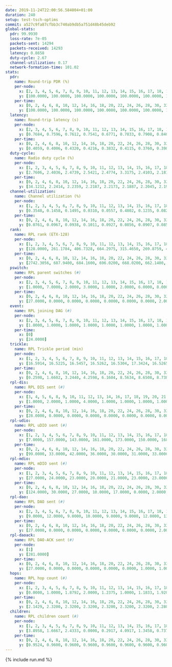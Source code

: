 ```yaml
---
date: 2019-11-24T22:00:56.584004+01:00
duration: 240
setup: test-tsch-optims
commit: a527c9fa87cfbb3c740ab9db5a751d48b45deb92
global-stats:
  pdr: 99.9930
  loss-rate: 7e-05
  packets-sent: 14294
  packets-received: 14293
  latency: 0.8658
  duty-cycle: 2.67
  channel-utilization: 0.17
  network-formation-time: 101.02
stats:
  pdr:
    name: Round-trip PDR (%)
    per-node:
      x: [2, 3, 4, 5, 6, 7, 8, 9, 10, 11, 12, 13, 14, 15, 16, 17, 18, 19, 20, 21, 22, 23, 24, 25]
      y: [100.0000, 100.0000, 100.0000, 100.0000, 100.0000, 100.0000, 100.0000, 100.0000, 100.0000, 99.8279, 100.0000, 100.0000, 100.0000, 100.0000, 100.0000, 100.0000, 100.0000, 100.0000, 100.0000, 100.0000, 100.0000, 100.0000, 100.0000, 100.0000]
    per-time:
      x: [0, 2, 4, 6, 8, 10, 12, 14, 16, 18, 20, 22, 24, 26, 28, 30, 32, 34, 36, 38, 40, 42, 44, 46, 48, 50, 52, 54, 56, 58, 60, 62, 64, 66, 68, 70, 72, 74, 76, 78, 80, 82, 84, 86, 88, 90, 92, 94, 96, 98, 100, 102, 104, 106, 108, 110, 112, 114, 116, 118, 120, 122, 124, 126, 128, 130, 132, 134, 136, 138, 140, 142, 144, 146, 148, 150, 152, 154, 156, 158, 160, 162, 164, 166, 168, 170, 172, 174, 176, 178, 180, 182, 184, 186, 188, 190, 192, 194, 196, 198, 200, 202, 204, 206, 208, 210, 212, 214, 216, 218, 220, 222, 224, 226, 228, 230, 232, 234, 236, 238]
      y: [100.0000, 100.0000, 100.0000, 100.0000, 100.0000, 100.0000, 100.0000, 100.0000, 100.0000, 100.0000, 100.0000, 100.0000, 100.0000, 100.0000, 100.0000, 100.0000, 100.0000, 100.0000, 100.0000, 100.0000, 100.0000, 100.0000, 100.0000, 100.0000, 100.0000, 100.0000, 100.0000, 100.0000, 100.0000, 100.0000, 100.0000, 100.0000, 100.0000, 100.0000, 100.0000, 100.0000, 100.0000, 100.0000, 100.0000, 100.0000, 100.0000, 100.0000, 100.0000, 100.0000, 100.0000, 100.0000, 100.0000, 100.0000, 100.0000, 100.0000, 100.0000, 100.0000, 100.0000, 100.0000, 100.0000, 100.0000, 100.0000, 100.0000, 100.0000, 100.0000, 100.0000, 99.1667, 100.0000, 100.0000, 100.0000, 100.0000, 100.0000, 100.0000, 100.0000, 100.0000, 100.0000, 100.0000, 100.0000, 100.0000, 100.0000, 100.0000, 100.0000, 100.0000, 100.0000, 100.0000, 100.0000, 100.0000, 100.0000, 100.0000, 100.0000, 100.0000, 100.0000, 100.0000, 100.0000, 100.0000, 100.0000, 100.0000, 100.0000, 100.0000, 100.0000, 100.0000, 100.0000, 100.0000, 100.0000, 100.0000, 100.0000, 100.0000, 100.0000, 100.0000, 100.0000, 100.0000, 100.0000, 100.0000, 100.0000, 100.0000, 100.0000, 100.0000, 100.0000, 100.0000, 100.0000, 100.0000, 100.0000, 100.0000, 100.0000, 100.0000]
  latency:
    name: Round-trip latency (s)
    per-node:
      x: [2, 3, 4, 5, 6, 7, 8, 9, 10, 11, 12, 13, 14, 15, 16, 17, 18, 19, 20, 21, 22, 23, 24, 25]
      y: [0.7684, 0.7596, 0.7612, 0.7541, 0.6771, 0.7833, 0.7908, 0.8402, 0.8475, 0.8339, 0.7802, 0.7533, 0.9097, 0.8970, 0.8235, 0.8677, 0.9357, 0.9626, 0.9566, 1.0568, 0.9065, 1.0628, 1.0706, 1.0107]
    per-time:
      x: [0, 2, 4, 6, 8, 10, 12, 14, 16, 18, 20, 22, 24, 26, 28, 30, 32, 34, 36, 38, 40, 42, 44, 46, 48, 50, 52, 54, 56, 58, 60, 62, 64, 66, 68, 70, 72, 74, 76, 78, 80, 82, 84, 86, 88, 90, 92, 94, 96, 98, 100, 102, 104, 106, 108, 110, 112, 114, 116, 118, 120, 122, 124, 126, 128, 130, 132, 134, 136, 138, 140, 142, 144, 146, 148, 150, 152, 154, 156, 158, 160, 162, 164, 166, 168, 170, 172, 174, 176, 178, 180, 182, 184, 186, 188, 190, 192, 194, 196, 198, 200, 202, 204, 206, 208, 210, 212, 214, 216, 218, 220, 222, 224, 226, 228, 230, 232, 234, 236, 238]
      y: [0.4059, 0.4006, 0.4320, 0.4216, 0.3832, 0.4115, 0.3760, 0.3982, 0.3765, 0.3716, 0.4110, 0.3827, 0.4073, 0.3978, 0.4454, 0.4650, 0.4366, 0.4328, 0.4419, 0.4271, 0.4322, 0.3941, 0.4015, 0.4530, 0.4730, 0.4453, 0.4771, 0.4530, 0.4324, 0.4267, 0.3594, 0.3895, 0.3400, 0.3806, 0.3675, 0.3754, 0.3813, 0.4057, 0.3875, 0.3759, 0.4186, 0.4457, 0.4671, 0.3829, 0.3708, 0.3967, 0.4082, 0.6654, 0.5613, 0.5513, 0.4209, 0.3939, 0.4444, 0.9692, 1.0806, 0.8273, 0.5511, 0.5546, 0.4677, 1.0002, 1.3262, 1.2804, 1.0482, 0.8266, 0.5821, 1.0053, 1.3177, 1.3509, 1.3295, 1.3066, 1.0465, 1.0604, 1.3062, 1.3104, 1.3170, 1.2986, 1.2920, 1.3125, 1.3287, 1.3322, 1.3154, 1.3113, 1.3209, 1.3389, 1.3063, 1.2992, 1.3119, 1.2965, 1.2879, 1.3227, 1.2963, 1.3170, 1.3216, 1.3509, 1.3528, 1.3937, 1.3023, 1.2965, 1.2966, 1.3108, 1.3217, 1.3025, 1.2913, 1.3120, 1.3172, 1.3415, 1.3297, 1.3220, 1.3158, 1.2876, 1.3051, 1.2705, 1.3038, 1.3098, 1.2975, 1.2908, 1.3109, 1.3486, 1.3235, 1.3837]
  duty-cycle:
    name: Radio duty cycle (%)
    per-node:
      x: [1, 2, 3, 4, 5, 6, 7, 8, 9, 10, 11, 12, 13, 14, 15, 16, 17, 18, 19, 20, 21, 22, 23, 24, 25]
      y: [2.7606, 2.4036, 2.4739, 2.5421, 2.4774, 3.3175, 2.4103, 2.1810, 2.2709, 2.2844, 2.3363, 2.4382, 2.5480, 2.4740, 2.3387, 2.5960, 2.4871, 2.4478, 2.5962, 2.5325, 2.4844, 2.5546, 2.4795, 2.5890, 2.6019]
    per-time:
      x: [0, 2, 4, 6, 8, 10, 12, 14, 16, 18, 20, 22, 24, 26, 28, 30, 32, 34, 36, 38, 40, 42, 44, 46, 48, 50, 52, 54, 56, 58, 60, 62, 64, 66, 68, 70, 72, 74, 76, 78, 80, 82, 84, 86, 88, 90, 92, 94, 96, 98, 100, 102, 104, 106, 108, 110, 112, 114, 116, 118, 120, 122, 124, 126, 128, 130, 132, 134, 136, 138, 140, 142, 144, 146, 148, 150, 152, 154, 156, 158, 160, 162, 164, 166, 168, 170, 172, 174, 176, 178, 180, 182, 184, 186, 188, 190, 192, 194, 196, 198, 200, 202, 204, 206, 208, 210, 212, 214, 216, 218, 220, 222, 224, 226, 228, 230, 232, 234, 236, 238]
      y: [34.1212, 2.2414, 2.2359, 2.2187, 2.2173, 2.1887, 2.2045, 2.1936, 2.2214, 2.1901, 2.1903, 2.2009, 2.2029, 2.2016, 2.2683, 2.2545, 2.2626, 2.2380, 2.2402, 2.2376, 2.2545, 2.2661, 2.2414, 2.2336, 2.2594, 2.3246, 2.2845, 2.3031, 2.2911, 2.2790, 2.2393, 2.2073, 2.2499, 2.1967, 2.2356, 2.2256, 2.1899, 2.1964, 2.2163, 2.2087, 2.2152, 2.2127, 2.2135, 2.2163, 2.2157, 2.1973, 2.2443, 2.2186, 2.2329, 2.2302, 2.2336, 2.2104, 2.2099, 2.2157, 2.1840, 2.1817, 2.2008, 2.2309, 2.2339, 2.2448, 2.2349, 2.1997, 2.1982, 2.2143, 2.2347, 2.2422, 2.2256, 2.2261, 2.2441, 2.2281, 2.2075, 2.2223, 2.2164, 2.2283, 2.1954, 2.2224, 2.2138, 2.2188, 2.2314, 2.2246, 2.2250, 2.2223, 2.2132, 2.2191, 2.2275, 2.2275, 2.2158, 2.2149, 2.1973, 2.2185, 2.2158, 2.1998, 2.2417, 3.1542, 3.1561, 3.3025, 3.2723, 2.2117, 2.2414, 2.2349, 2.2352, 2.2441, 2.2185, 2.2350, 2.2603, 2.2215, 2.2409, 2.2320, 2.2375, 2.2577, 2.2432, 2.2408, 2.2222, 2.2482, 2.2409, 2.2252, 2.2168, 2.2368, 2.2393, 2.2042]
  channel-utilization:
    name: Channel utilization (%)
    per-node:
      x: [1, 2, 3, 4, 5, 6, 7, 8, 9, 10, 11, 12, 13, 14, 15, 16, 17, 18, 19, 20, 21, 22, 23, 24, 25]
      y: [0.3548, 0.1458, 0.1495, 0.0310, 0.0557, 0.4802, 0.1235, 0.0823, 0.0347, 0.0821, 0.0338, 0.0605, 0.0556, 0.0672, 0.0536, 0.1743, 0.0398, 0.0751, 0.0587, 0.0757, 0.0372, 0.0727, 0.0414, 0.0331, 0.0330]
    per-time:
      x: [0, 2, 4, 6, 8, 10, 12, 14, 16, 18, 20, 22, 24, 26, 28, 30, 32, 34, 36, 38, 40, 42, 44, 46, 48, 50, 52, 54, 56, 58, 60, 62, 64, 66, 68, 70, 72, 74, 76, 78, 80, 82, 84, 86, 88, 90, 92, 94, 96, 98, 100, 102, 104, 106, 108, 110, 112, 114, 116, 118, 120, 122, 124, 126, 128, 130, 132, 134, 136, 138, 140, 142, 144, 146, 148, 150, 152, 154, 156, 158, 160, 162, 164, 166, 168, 170, 172, 174, 176, 178, 180, 182, 184, 186, 188, 190, 192, 194, 196, 198, 200, 202, 204, 206, 208, 210, 212, 214, 216, 218, 220, 222, 224, 226, 228, 230, 232, 234, 236, 238]
      y: [0.0761, 0.0967, 0.0938, 0.1011, 0.0927, 0.0856, 0.0907, 0.0855, 0.0931, 0.0873, 0.0871, 0.0876, 0.0920, 0.0889, 0.1133, 0.1048, 0.1112, 0.1000, 0.1031, 0.1045, 0.1067, 0.1090, 0.1016, 0.0969, 0.1065, 0.1241, 0.1109, 0.1189, 0.1146, 0.1093, 0.1014, 0.0883, 0.1019, 0.0876, 0.0975, 0.0955, 0.0856, 0.0874, 0.0965, 0.0910, 0.0914, 0.0946, 0.0924, 0.0946, 0.0948, 0.0902, 0.1048, 0.0966, 0.1004, 0.0969, 0.0977, 0.0895, 0.0909, 0.0932, 0.0829, 0.0814, 0.0881, 0.0993, 0.0986, 0.0994, 0.0963, 0.0877, 0.0869, 0.0924, 0.0977, 0.0995, 0.0912, 0.0928, 0.0987, 0.0952, 0.0881, 0.0924, 0.0904, 0.0947, 0.0854, 0.0905, 0.0883, 0.0903, 0.0934, 0.0928, 0.0939, 0.0907, 0.0893, 0.0900, 0.0912, 0.0941, 0.0893, 0.0893, 0.0856, 0.0911, 0.0914, 0.0855, 0.0986, 0.4639, 0.4152, 0.4610, 0.4554, 0.0895, 0.0958, 0.0954, 0.0954, 0.0982, 0.0905, 0.0955, 0.1036, 0.0941, 0.0999, 0.0966, 0.0981, 0.1051, 0.0956, 0.0960, 0.0892, 0.0980, 0.0976, 0.0936, 0.0914, 0.0994, 0.0998, 0.0850]
  rank:
    name: RPL rank (ETX-128)
    per-node:
      x: [1, 2, 3, 4, 5, 6, 7, 8, 9, 10, 11, 12, 13, 14, 15, 16, 17, 18, 19, 20, 21, 22, 23, 24, 25]
      y: [128.0000, 261.1784, 406.7328, 664.2975, 315.4650, 269.8759, 404.7025, 464.8902, 574.0363, 486.0373, 623.2800, 432.1033, 529.2033, 618.5697, 637.1179, 531.1893, 592.3551, 803.2429, 769.0560, 831.6255, 892.1833, 1018.4959, 919.0119, 932.8755, 968.9393]
    per-time:
      x: [0, 2, 4, 6, 8, 10, 12, 14, 16, 18, 20, 22, 24, 26, 28, 30, 32, 34, 36, 38, 40, 42, 44, 46, 48, 50, 52, 54, 56, 58, 60, 62, 64, 66, 68, 70, 72, 74, 76, 78, 80, 82, 84, 86, 88, 90, 92, 94, 96, 98, 100, 102, 104, 106, 108, 110, 112, 114, 116, 118, 120, 122, 124, 126, 128, 130, 132, 134, 136, 138, 140, 142, 144, 146, 148, 150, 152, 154, 156, 158, 160, 162, 164, 166, 168, 170, 172, 174, 176, 178, 180, 182, 184, 186, 188, 190, 192, 194, 196, 198, 200, 202, 204, 206, 208, 210, 212, 214, 216, 218, 220, 222, 224, 226, 228, 230, 232, 234, 236, 238]
      y: [2742.3056, 687.9400, 684.1600, 696.0200, 668.0200, 662.1400, 659.3600, 646.8846, 595.3000, 588.1000, 577.0400, 607.3200, 597.2353, 595.2200, 619.1176, 652.8235, 633.5192, 644.2600, 651.6471, 666.3846, 666.3962, 662.7400, 670.5192, 635.0600, 598.3019, 645.4600, 649.5192, 660.0392, 654.3585, 686.2642, 643.5490, 632.7255, 633.0784, 610.5686, 589.6078, 566.0000, 566.7800, 574.9020, 566.7200, 586.0185, 576.2600, 588.0392, 580.7000, 582.7200, 589.7647, 597.0385, 598.6415, 590.3200, 592.8600, 588.9216, 590.9038, 581.9615, 588.7200, 590.9800, 588.2000, 590.7843, 580.0741, 610.1698, 609.7925, 571.2549, 562.8800, 557.6200, 551.9615, 566.3922, 549.7593, 522.9038, 511.9000, 510.2941, 511.5800, 514.5200, 518.2800, 512.2800, 515.2745, 515.8800, 516.1373, 516.1000, 518.8039, 520.6346, 516.3400, 515.0000, 518.3725, 524.7059, 522.0800, 518.8400, 527.0200, 536.4423, 544.8800, 541.1600, 541.9400, 532.5455, 521.7200, 533.9600, 554.2400, 550.0800, 286.7121, 309.0634, 290.7495, 545.6792, 542.9800, 549.4808, 558.4000, 550.4600, 551.0588, 540.3529, 571.3019, 573.6200, 575.2600, 574.4600, 578.0392, 587.3276, 565.4400, 563.8039, 555.7400, 588.1176, 585.3269, 577.7115, 568.7059, 563.9038, 553.8846, 541.4000]
  pswitch:
    name: RPL parent switches (#)
    per-node:
      x: [2, 3, 4, 5, 6, 7, 8, 9, 10, 11, 12, 13, 14, 15, 16, 17, 18, 19, 20, 21, 22, 23, 24, 25]
      y: [1.0000, 7.0000, 2.0000, 3.0000, 1.0000, 2.0000, 6.0000, 8.0000, 1.0000, 10.0000, 2.0000, 6.0000, 4.0000, 6.0000, 3.0000, 5.0000, 7.0000, 11.0000, 11.0000, 12.0000, 6.0000, 13.0000, 10.0000, 8.0000]
    per-time:
      x: [0, 2, 4, 6, 8, 10, 12, 14, 16, 18, 20, 22, 24, 26, 28, 30, 32, 34, 36, 38, 40, 42, 44, 46, 48, 50, 52, 54, 56, 58, 60, 62, 64, 66, 68, 70, 72, 74, 76, 78, 80, 82, 84, 86, 88, 90, 92, 94, 96, 98, 100, 102, 104, 106, 108, 110, 112, 114, 116, 118, 120, 122, 124, 126, 128, 130, 132, 134, 136, 138, 140, 142, 144, 146, 148, 150, 152, 154, 156, 158, 160, 162, 164, 166, 168, 170, 172, 174, 176, 178, 180, 182, 184, 186, 188, 190, 192, 194, 196, 198, 200, 202, 204, 206, 208, 210, 212, 214, 216, 218, 220, 222, 224, 226, 228, 230, 232, 234, 236]
      y: [27.0000, 0.0000, 0.0000, 0.0000, 0.0000, 0.0000, 0.0000, 2.0000, 0.0000, 0.0000, 0.0000, 0.0000, 1.0000, 0.0000, 1.0000, 1.0000, 2.0000, 0.0000, 1.0000, 2.0000, 3.0000, 0.0000, 2.0000, 0.0000, 3.0000, 0.0000, 2.0000, 1.0000, 3.0000, 3.0000, 1.0000, 1.0000, 1.0000, 1.0000, 1.0000, 1.0000, 0.0000, 1.0000, 0.0000, 4.0000, 0.0000, 1.0000, 0.0000, 0.0000, 1.0000, 2.0000, 3.0000, 0.0000, 0.0000, 1.0000, 2.0000, 2.0000, 0.0000, 0.0000, 0.0000, 1.0000, 4.0000, 3.0000, 3.0000, 1.0000, 0.0000, 0.0000, 2.0000, 1.0000, 4.0000, 2.0000, 0.0000, 1.0000, 0.0000, 0.0000, 0.0000, 0.0000, 1.0000, 0.0000, 1.0000, 0.0000, 1.0000, 2.0000, 0.0000, 1.0000, 1.0000, 1.0000, 0.0000, 0.0000, 0.0000, 2.0000, 0.0000, 0.0000, 0.0000, 5.0000, 0.0000, 0.0000, 0.0000, 0.0000, 0.0000, 1.0000, 0.0000, 3.0000, 0.0000, 2.0000, 0.0000, 0.0000, 1.0000, 1.0000, 3.0000, 0.0000, 0.0000, 0.0000, 1.0000, 8.0000, 0.0000, 1.0000, 0.0000, 1.0000, 2.0000, 2.0000, 1.0000, 2.0000, 2.0000]
  event:
    name: RPL joining DAG (#)
    per-node:
      x: [2, 3, 4, 5, 6, 7, 8, 9, 10, 11, 12, 13, 14, 15, 16, 17, 18, 19, 20, 21, 22, 23, 24, 25]
      y: [1.0000, 1.0000, 1.0000, 1.0000, 1.0000, 1.0000, 1.0000, 1.0000, 1.0000, 1.0000, 1.0000, 1.0000, 1.0000, 1.0000, 1.0000, 1.0000, 1.0000, 1.0000, 1.0000, 1.0000, 1.0000, 1.0000, 1.0000, 1.0000]
    per-time:
      x: [0]
      y: [24.0000]
  trickle:
    name: RPL Trickle period (min)
    per-node:
      x: [1, 2, 3, 4, 5, 6, 7, 8, 9, 10, 11, 12, 13, 14, 15, 16, 17, 18, 19, 20, 21, 22, 23, 24, 25]
      y: [16.5914, 16.5225, 16.5457, 16.5262, 16.5304, 17.3424, 16.5265, 16.4720, 16.5494, 16.5392, 16.5569, 16.5265, 16.5444, 16.5342, 16.5444, 16.4613, 16.5403, 15.7234, 16.5741, 15.5588, 14.8340, 16.5416, 16.6332, 15.7874, 16.3564]
    per-time:
      x: [0, 2, 4, 6, 8, 10, 12, 14, 16, 18, 20, 22, 24, 26, 28, 30, 32, 34, 36, 38, 40, 42, 44, 46, 48, 50, 52, 54, 56, 58, 60, 62, 64, 66, 68, 70, 72, 74, 76, 78, 80, 82, 84, 86, 88, 90, 92, 94, 96, 98, 100, 102, 104, 106, 108, 110, 112, 114, 116, 118, 120, 122, 124, 126, 128, 130, 132, 134, 136, 138, 140, 142, 144, 146, 148, 150, 152, 154, 156, 158, 160, 162, 164, 166, 168, 170, 172, 174, 176, 178, 180, 182, 184, 186, 188, 190, 192, 194, 196, 198, 200, 202, 204, 206, 208, 210, 212, 214, 216, 218, 220, 222, 224, 226, 228, 230, 232, 234, 236, 238]
      y: [0.2598, 1.6602, 3.2440, 4.2598, 6.1604, 8.5634, 8.6508, 8.7381, 8.7381, 17.1267, 17.1267, 17.4763, 17.4763, 17.4763, 17.4763, 17.4763, 17.4763, 17.4763, 17.4763, 17.4763, 17.4763, 17.4763, 17.4763, 17.4763, 17.4763, 16.1437, 16.3000, 16.4483, 16.4870, 16.4870, 16.7909, 16.7909, 16.7909, 17.1336, 17.4763, 17.4763, 17.4763, 17.4763, 17.4763, 17.4763, 16.8045, 16.8766, 16.9520, 16.9520, 17.0479, 17.1402, 16.9817, 17.1267, 17.1267, 17.4763, 17.4763, 17.4763, 17.4763, 17.4763, 17.4763, 17.4763, 17.4763, 17.4763, 16.8232, 15.8392, 16.2529, 16.4277, 16.4680, 16.7053, 16.6672, 16.8041, 16.7772, 17.1336, 17.4763, 17.4763, 17.4763, 17.4763, 17.4763, 17.4763, 17.4763, 17.4763, 17.4763, 17.4763, 17.4763, 17.4763, 17.4763, 17.4763, 17.4763, 17.4763, 17.4763, 17.4763, 17.4763, 17.4763, 17.4763, 17.4763, 17.4763, 17.4763, 17.4763, 17.4763, 17.4763, 17.4763, 17.4763, 17.4763, 17.4763, 17.4763, 17.4763, 17.4763, 17.4763, 17.4763, 17.4763, 17.4763, 17.4763, 17.4763, 17.4763, 17.4763, 17.4763, 17.4763, 17.4763, 17.4763, 17.4763, 17.4763, 17.4763, 17.4763, 17.4763, 17.4763]
  rpl-dis:
    name: RPL DIS sent (#)
    per-node:
      x: [3, 4, 5, 6, 8, 9, 10, 11, 12, 13, 14, 16, 17, 18, 19, 20, 21, 22, 23, 24, 25]
      y: [1.0000, 2.0000, 1.0000, 4.0000, 1.0000, 1.0000, 1.0000, 1.0000, 1.0000, 1.0000, 1.0000, 1.0000, 1.0000, 1.0000, 2.0000, 2.0000, 2.0000, 1.0000, 1.0000, 2.0000, 3.0000]
    per-time:
      x: [0, 2, 4, 6, 8, 10, 12, 14, 16, 18, 20, 22, 24, 26, 28, 30, 32, 34, 36, 38, 40, 42, 44, 46, 48, 50, 52, 54, 56, 58, 60, 62, 64, 66, 68, 70, 72, 74, 76, 78, 80, 82, 84, 86, 88, 90, 92, 94, 96, 98, 100, 102, 104, 106, 108, 110, 112, 114, 116, 118, 120, 122, 124, 126, 128, 130, 132, 134, 136, 138, 140, 142, 144, 146, 148, 150, 152, 154, 156, 158, 160, 162, 164, 166, 168, 170, 172, 174, 176, 178, 180, 182, 184, 186, 188, 190, 192]
      y: [28.0000, 0.0000, 0.0000, 0.0000, 0.0000, 0.0000, 0.0000, 0.0000, 0.0000, 0.0000, 0.0000, 0.0000, 0.0000, 0.0000, 0.0000, 0.0000, 0.0000, 0.0000, 0.0000, 0.0000, 0.0000, 0.0000, 0.0000, 0.0000, 0.0000, 0.0000, 0.0000, 0.0000, 0.0000, 0.0000, 0.0000, 0.0000, 0.0000, 0.0000, 0.0000, 0.0000, 0.0000, 0.0000, 0.0000, 0.0000, 0.0000, 0.0000, 0.0000, 0.0000, 0.0000, 0.0000, 0.0000, 0.0000, 0.0000, 0.0000, 0.0000, 0.0000, 0.0000, 0.0000, 0.0000, 0.0000, 0.0000, 0.0000, 0.0000, 0.0000, 0.0000, 0.0000, 0.0000, 0.0000, 0.0000, 0.0000, 0.0000, 0.0000, 0.0000, 0.0000, 0.0000, 0.0000, 0.0000, 0.0000, 0.0000, 0.0000, 0.0000, 0.0000, 0.0000, 0.0000, 0.0000, 0.0000, 0.0000, 0.0000, 0.0000, 0.0000, 0.0000, 0.0000, 0.0000, 0.0000, 0.0000, 0.0000, 0.0000, 0.0000, 0.0000, 1.0000, 2.0000]
  rpl-udio:
    name: RPL uDIO sent (#)
    per-node:
      x: [1, 2, 3, 4, 5, 6, 7, 8, 9, 10, 11, 12, 13, 14, 15, 16, 17, 18, 19, 20, 21, 22, 23, 24, 25]
      y: [7.0000, 157.0000, 143.0000, 161.0000, 173.0000, 150.0000, 168.0000, 163.0000, 166.0000, 168.0000, 169.0000, 164.0000, 175.0000, 173.0000, 165.0000, 172.0000, 160.0000, 182.0000, 175.0000, 162.0000, 172.0000, 168.0000, 176.0000, 170.0000, 163.0000]
    per-time:
      x: [0, 2, 4, 6, 8, 10, 12, 14, 16, 18, 20, 22, 24, 26, 28, 30, 32, 34, 36, 38, 40, 42, 44, 46, 48, 50, 52, 54, 56, 58, 60, 62, 64, 66, 68, 70, 72, 74, 76, 78, 80, 82, 84, 86, 88, 90, 92, 94, 96, 98, 100, 102, 104, 106, 108, 110, 112, 114, 116, 118, 120, 122, 124, 126, 128, 130, 132, 134, 136, 138, 140, 142, 144, 146, 148, 150, 152, 154, 156, 158, 160, 162, 164, 166, 168, 170, 172, 174, 176, 178, 180, 182, 184, 186, 188, 190, 192, 194, 196, 198, 200, 202, 204, 206, 208, 210, 212, 214, 216, 218, 220, 222, 224, 226, 228, 230, 232, 234, 236, 238, 240]
      y: [99.0000, 33.0000, 42.0000, 36.0000, 30.0000, 31.0000, 33.0000, 33.0000, 35.0000, 29.0000, 39.0000, 33.0000, 28.0000, 29.0000, 39.0000, 29.0000, 32.0000, 32.0000, 34.0000, 33.0000, 34.0000, 35.0000, 37.0000, 32.0000, 40.0000, 36.0000, 35.0000, 28.0000, 32.0000, 36.0000, 38.0000, 30.0000, 37.0000, 31.0000, 37.0000, 29.0000, 30.0000, 35.0000, 32.0000, 32.0000, 33.0000, 27.0000, 32.0000, 29.0000, 33.0000, 34.0000, 38.0000, 33.0000, 30.0000, 30.0000, 34.0000, 32.0000, 34.0000, 29.0000, 31.0000, 31.0000, 31.0000, 35.0000, 29.0000, 38.0000, 32.0000, 32.0000, 37.0000, 34.0000, 31.0000, 32.0000, 28.0000, 34.0000, 29.0000, 30.0000, 31.0000, 33.0000, 35.0000, 29.0000, 29.0000, 31.0000, 30.0000, 36.0000, 31.0000, 31.0000, 33.0000, 30.0000, 30.0000, 38.0000, 28.0000, 32.0000, 30.0000, 31.0000, 32.0000, 30.0000, 32.0000, 35.0000, 32.0000, 39.0000, 37.0000, 33.0000, 41.0000, 34.0000, 36.0000, 31.0000, 38.0000, 33.0000, 35.0000, 31.0000, 37.0000, 29.0000, 33.0000, 31.0000, 34.0000, 30.0000, 33.0000, 32.0000, 31.0000, 36.0000, 35.0000, 33.0000, 29.0000, 34.0000, 33.0000, 28.0000, 0.0000]
  rpl-mdio:
    name: RPL mDIO sent (#)
    per-node:
      x: [1, 2, 3, 4, 5, 6, 7, 8, 9, 10, 11, 12, 13, 14, 15, 16, 17, 18, 19, 20, 21, 22, 23, 24, 25]
      y: [27.0000, 24.0000, 23.0000, 20.0000, 21.0000, 23.0000, 23.0000, 24.0000, 22.0000, 21.0000, 22.0000, 21.0000, 21.0000, 22.0000, 22.0000, 21.0000, 20.0000, 28.0000, 21.0000, 30.0000, 34.0000, 21.0000, 20.0000, 28.0000, 25.0000]
    per-time:
      x: [0, 2, 4, 6, 8, 10, 12, 14, 16, 18, 20, 22, 24, 26, 28, 30, 32, 34, 36, 38, 40, 42, 44, 46, 48, 50, 52, 54, 56, 58, 60, 62, 64, 66, 68, 70, 72, 74, 76, 78, 80, 82, 84, 86, 88, 90, 92, 94, 96, 98, 100, 102, 104, 106, 108, 110, 112, 114, 116, 118, 120, 122, 124, 126, 128, 130, 132, 134, 136, 138, 140, 142, 144, 146, 148, 150, 152, 154, 156, 158, 160, 162, 164, 166, 168, 170, 172, 174, 176, 178, 180, 182, 184, 186, 188, 190, 192, 194, 196, 198, 200, 202, 204, 206, 208, 210, 212, 214, 216, 218, 220, 222, 224, 226, 228, 230, 232, 234, 236, 238, 240]
      y: [124.0000, 30.0000, 27.0000, 10.0000, 17.0000, 0.0000, 2.0000, 12.0000, 9.0000, 2.0000, 1.0000, 0.0000, 0.0000, 2.0000, 5.0000, 8.0000, 5.0000, 5.0000, 0.0000, 0.0000, 0.0000, 0.0000, 5.0000, 6.0000, 7.0000, 13.0000, 5.0000, 1.0000, 2.0000, 0.0000, 0.0000, 3.0000, 8.0000, 3.0000, 8.0000, 3.0000, 0.0000, 0.0000, 1.0000, 0.0000, 12.0000, 4.0000, 7.0000, 5.0000, 2.0000, 0.0000, 0.0000, 0.0000, 5.0000, 6.0000, 3.0000, 8.0000, 2.0000, 1.0000, 0.0000, 0.0000, 1.0000, 6.0000, 9.0000, 11.0000, 10.0000, 2.0000, 1.0000, 1.0000, 2.0000, 0.0000, 10.0000, 3.0000, 6.0000, 4.0000, 0.0000, 0.0000, 1.0000, 1.0000, 0.0000, 8.0000, 6.0000, 4.0000, 4.0000, 1.0000, 0.0000, 1.0000, 0.0000, 4.0000, 9.0000, 7.0000, 3.0000, 1.0000, 0.0000, 0.0000, 0.0000, 1.0000, 3.0000, 10.0000, 6.0000, 5.0000, 0.0000, 0.0000, 1.0000, 1.0000, 3.0000, 3.0000, 5.0000, 3.0000, 6.0000, 2.0000, 1.0000, 1.0000, 2.0000, 1.0000, 5.0000, 4.0000, 6.0000, 6.0000, 0.0000, 0.0000, 2.0000, 1.0000, 5.0000, 5.0000, 1.0000]
  rpl-dao:
    name: RPL DAO sent (#)
    per-node:
      x: [2, 3, 4, 5, 6, 7, 8, 9, 10, 11, 12, 13, 14, 15, 16, 17, 18, 19, 20, 21, 22, 23, 24, 25]
      y: [9.0000, 12.0000, 9.0000, 10.0000, 9.0000, 9.0000, 12.0000, 13.0000, 9.0000, 15.0000, 10.0000, 11.0000, 11.0000, 11.0000, 11.0000, 11.0000, 12.0000, 14.0000, 16.0000, 14.0000, 11.0000, 16.0000, 14.0000, 12.0000]
    per-time:
      x: [0, 2, 4, 6, 8, 10, 12, 14, 16, 18, 20, 22, 24, 26, 28, 30, 32, 34, 36, 38, 40, 42, 44, 46, 48, 50, 52, 54, 56, 58, 60, 62, 64, 66, 68, 70, 72, 74, 76, 78, 80, 82, 84, 86, 88, 90, 92, 94, 96, 98, 100, 102, 104, 106, 108, 110, 112, 114, 116, 118, 120, 122, 124, 126, 128, 130, 132, 134, 136, 138, 140, 142, 144, 146, 148, 150, 152, 154, 156, 158, 160, 162, 164, 166, 168, 170, 172, 174, 176, 178, 180, 182, 184, 186, 188, 190, 192, 194, 196, 198, 200, 202, 204, 206, 208, 210, 212, 214, 216, 218, 220, 222, 224, 226, 228, 230, 232, 234, 236]
      y: [27.0000, 0.0000, 0.0000, 0.0000, 0.0000, 0.0000, 0.0000, 2.0000, 0.0000, 0.0000, 0.0000, 0.0000, 1.0000, 0.0000, 21.0000, 1.0000, 2.0000, 0.0000, 1.0000, 2.0000, 3.0000, 1.0000, 3.0000, 0.0000, 3.0000, 0.0000, 3.0000, 1.0000, 12.0000, 5.0000, 1.0000, 1.0000, 1.0000, 2.0000, 1.0000, 3.0000, 0.0000, 1.0000, 1.0000, 5.0000, 0.0000, 1.0000, 4.0000, 5.0000, 3.0000, 3.0000, 4.0000, 1.0000, 0.0000, 2.0000, 2.0000, 1.0000, 1.0000, 1.0000, 0.0000, 2.0000, 4.0000, 8.0000, 6.0000, 1.0000, 1.0000, 1.0000, 3.0000, 2.0000, 4.0000, 2.0000, 0.0000, 2.0000, 1.0000, 1.0000, 1.0000, 6.0000, 4.0000, 1.0000, 1.0000, 0.0000, 2.0000, 4.0000, 2.0000, 2.0000, 1.0000, 2.0000, 1.0000, 0.0000, 2.0000, 6.0000, 5.0000, 1.0000, 0.0000, 5.0000, 0.0000, 2.0000, 3.0000, 0.0000, 1.0000, 3.0000, 1.0000, 3.0000, 1.0000, 6.0000, 3.0000, 2.0000, 1.0000, 2.0000, 3.0000, 1.0000, 0.0000, 0.0000, 2.0000, 10.0000, 1.0000, 2.0000, 2.0000, 2.0000, 5.0000, 4.0000, 1.0000, 3.0000, 1.0000]
  rpl-daoack:
    name: RPL DAO-ACK sent (#)
    per-node:
      x: [1]
      y: [281.0000]
    per-time:
      x: [0, 2, 4, 6, 8, 10, 12, 14, 16, 18, 20, 22, 24, 26, 28, 30, 32, 34, 36, 38, 40, 42, 44, 46, 48, 50, 52, 54, 56, 58, 60, 62, 64, 66, 68, 70, 72, 74, 76, 78, 80, 82, 84, 86, 88, 90, 92, 94, 96, 98, 100, 102, 104, 106, 108, 110, 112, 114, 116, 118, 120, 122, 124, 126, 128, 130, 132, 134, 136, 138, 140, 142, 144, 146, 148, 150, 152, 154, 156, 158, 160, 162, 164, 166, 168, 170, 172, 174, 176, 178, 180, 182, 184, 186, 188, 190, 192, 194, 196, 198, 200, 202, 204, 206, 208, 210, 212, 214, 216, 218, 220, 222, 224, 226, 228, 230, 232, 234, 236]
      y: [27.0000, 0.0000, 0.0000, 0.0000, 0.0000, 0.0000, 1.0000, 1.0000, 0.0000, 0.0000, 0.0000, 0.0000, 1.0000, 0.0000, 21.0000, 1.0000, 2.0000, 0.0000, 1.0000, 2.0000, 3.0000, 1.0000, 3.0000, 0.0000, 3.0000, 0.0000, 3.0000, 1.0000, 12.0000, 5.0000, 1.0000, 1.0000, 1.0000, 2.0000, 1.0000, 3.0000, 0.0000, 1.0000, 1.0000, 5.0000, 0.0000, 1.0000, 4.0000, 5.0000, 3.0000, 3.0000, 4.0000, 1.0000, 0.0000, 2.0000, 2.0000, 1.0000, 1.0000, 1.0000, 0.0000, 2.0000, 4.0000, 8.0000, 6.0000, 1.0000, 1.0000, 1.0000, 3.0000, 2.0000, 4.0000, 2.0000, 0.0000, 2.0000, 1.0000, 1.0000, 1.0000, 6.0000, 4.0000, 1.0000, 1.0000, 0.0000, 2.0000, 4.0000, 2.0000, 2.0000, 1.0000, 2.0000, 1.0000, 0.0000, 2.0000, 6.0000, 5.0000, 1.0000, 0.0000, 5.0000, 0.0000, 2.0000, 3.0000, 0.0000, 1.0000, 3.0000, 1.0000, 3.0000, 1.0000, 6.0000, 3.0000, 2.0000, 1.0000, 2.0000, 3.0000, 1.0000, 0.0000, 0.0000, 2.0000, 10.0000, 1.0000, 2.0000, 2.0000, 2.0000, 5.0000, 4.0000, 1.0000, 3.0000, 1.0000]
  hops:
    name: RPL hop count (#)
    per-node:
      x: [1, 2, 3, 4, 5, 6, 7, 8, 9, 10, 11, 12, 13, 14, 15, 16, 17, 18, 19, 20, 21, 22, 23, 24, 25]
      y: [0.0000, 1.0000, 1.8792, 2.0000, 1.2375, 1.0000, 1.1833, 1.9208, 2.5958, 2.0000, 2.7625, 2.1208, 2.3167, 3.0000, 2.8917, 2.1167, 2.8083, 3.6125, 3.4937, 3.4268, 4.1757, 3.2134, 4.1506, 4.2343, 4.1799]
    per-time:
      x: [0, 2, 4, 6, 8, 10, 12, 14, 16, 18, 20, 22, 24, 26, 28, 30, 32, 34, 36, 38, 40, 42, 44, 46, 48, 50, 52, 54, 56, 58, 60, 62, 64, 66, 68, 70, 72, 74, 76, 78, 80, 82, 84, 86, 88, 90, 92, 94, 96, 98, 100, 102, 104, 106, 108, 110, 112, 114, 116, 118, 120, 122, 124, 126, 128, 130, 132, 134, 136, 138, 140, 142, 144, 146, 148, 150, 152, 154, 156, 158, 160, 162, 164, 166, 168, 170, 172, 174, 176, 178, 180, 182, 184, 186, 188, 190, 192, 194, 196, 198, 200, 202, 204, 206, 208, 210, 212, 214, 216, 218, 220, 222, 224, 226, 228, 230, 232, 234, 236, 238]
      y: [2.1429, 2.3200, 2.3200, 2.3200, 2.3200, 2.3200, 2.3200, 2.2800, 2.2800, 2.2800, 2.2800, 2.2800, 2.2800, 2.2800, 2.4600, 2.6400, 2.6800, 2.6400, 2.6400, 2.6600, 2.9000, 2.9200, 2.8000, 2.8000, 2.7400, 3.0800, 3.0800, 3.0000, 2.9600, 2.7400, 2.4800, 2.4800, 2.4800, 2.4800, 2.4400, 2.4000, 2.4000, 2.4000, 2.4000, 2.4000, 2.4000, 2.4000, 2.4000, 2.4000, 2.3800, 2.3800, 2.6200, 2.6400, 2.6400, 2.6400, 2.5600, 2.5200, 2.4800, 2.4800, 2.4800, 2.4600, 2.4600, 2.6800, 2.6400, 2.4400, 2.4400, 2.4400, 2.4600, 2.4400, 2.4400, 2.5600, 2.5600, 2.5600, 2.5600, 2.5600, 2.5600, 2.5600, 2.5400, 2.5200, 2.5200, 2.5200, 2.5200, 2.5200, 2.5200, 2.5000, 2.4800, 2.4800, 2.4800, 2.4800, 2.4800, 2.4600, 2.4400, 2.4400, 2.4400, 2.4200, 2.4000, 2.4000, 2.4000, 2.4000, 2.4000, 2.4000, 2.4000, 2.4000, 2.6000, 2.6000, 2.6000, 2.6000, 2.6000, 2.6000, 2.6800, 2.7600, 2.7600, 2.7600, 2.8000, 2.7200, 2.6400, 2.6400, 2.6400, 2.6400, 2.6000, 2.5600, 2.5600, 2.6400, 2.7000, 2.6800]
  children:
    name: RPL children count (#)
    per-node:
      x: [1, 2, 3, 4, 5, 6, 7, 8, 9, 10, 11, 12, 13, 14, 15, 16, 17, 18, 19, 20, 21, 22, 23, 24, 25]
      y: [3.8958, 1.6667, 2.4333, 0.0000, 0.2917, 4.0917, 1.3458, 0.7375, 0.0958, 1.0083, 0.0000, 0.5208, 0.3125, 0.7542, 0.4458, 1.6667, 0.1833, 0.7542, 0.7280, 1.5146, 0.0711, 1.1172, 0.2929, 0.0544, 0.0000]
    per-time:
      x: [0, 2, 4, 6, 8, 10, 12, 14, 16, 18, 20, 22, 24, 26, 28, 30, 32, 34, 36, 38, 40, 42, 44, 46, 48, 50, 52, 54, 56, 58, 60, 62, 64, 66, 68, 70, 72, 74, 76, 78, 80, 82, 84, 86, 88, 90, 92, 94, 96, 98, 100, 102, 104, 106, 108, 110, 112, 114, 116, 118, 120, 122, 124, 126, 128, 130, 132, 134, 136, 138, 140, 142, 144, 146, 148, 150, 152, 154, 156, 158, 160, 162, 164, 166, 168, 170, 172, 174, 176, 178, 180, 182, 184, 186, 188, 190, 192, 194, 196, 198, 200, 202, 204, 206, 208, 210, 212, 214, 216, 218, 220, 222, 224, 226, 228, 230, 232, 234, 236, 238]
      y: [0.9524, 0.9600, 0.9600, 0.9600, 0.9600, 0.9600, 0.9600, 0.9600, 0.9600, 0.9600, 0.9600, 0.9600, 0.9600, 0.9600, 0.9600, 0.9600, 0.9600, 0.9600, 0.9600, 0.9600, 0.9600, 0.9600, 0.9600, 0.9600, 0.9600, 0.9600, 0.9600, 0.9600, 0.9600, 0.9600, 0.9600, 0.9600, 0.9600, 0.9600, 0.9600, 0.9600, 0.9600, 0.9600, 0.9600, 0.9600, 0.9600, 0.9600, 0.9600, 0.9600, 0.9600, 0.9600, 0.9600, 0.9600, 0.9600, 0.9600, 0.9600, 0.9600, 0.9600, 0.9600, 0.9600, 0.9600, 0.9600, 0.9600, 0.9600, 0.9600, 0.9600, 0.9600, 0.9600, 0.9600, 0.9600, 0.9600, 0.9600, 0.9600, 0.9600, 0.9600, 0.9600, 0.9600, 0.9600, 0.9600, 0.9600, 0.9600, 0.9600, 0.9600, 0.9600, 0.9600, 0.9600, 0.9600, 0.9600, 0.9600, 0.9600, 0.9600, 0.9600, 0.9600, 0.9600, 0.9600, 0.9600, 0.9600, 0.9600, 0.9600, 0.9600, 0.9600, 0.9600, 0.9600, 0.9600, 0.9600, 0.9600, 0.9600, 0.9600, 0.9600, 0.9600, 0.9600, 0.9600, 0.9600, 0.9600, 0.9600, 0.9600, 0.9600, 0.9600, 0.9600, 0.9600, 0.9600, 0.9600, 0.9600, 0.9600, 0.9600]
---
```


{% include run.md %}
